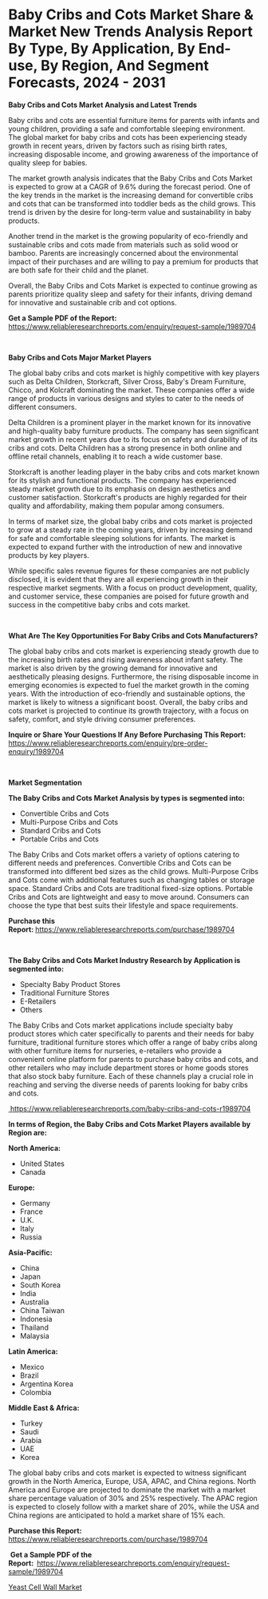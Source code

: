 <p><h1>Baby Cribs and Cots Market Share & Market New Trends Analysis Report By Type, By Application, By End-use, By Region, And Segment Forecasts, 2024 - 2031</h1></p><p><strong>Baby Cribs and Cots Market Analysis and Latest Trends</strong></p>
<p><p>Baby cribs and cots are essential furniture items for parents with infants and young children, providing a safe and comfortable sleeping environment. The global market for baby cribs and cots has been experiencing steady growth in recent years, driven by factors such as rising birth rates, increasing disposable income, and growing awareness of the importance of quality sleep for babies.</p><p>The market growth analysis indicates that the Baby Cribs and Cots Market is expected to grow at a CAGR of 9.6% during the forecast period. One of the key trends in the market is the increasing demand for convertible cribs and cots that can be transformed into toddler beds as the child grows. This trend is driven by the desire for long-term value and sustainability in baby products.</p><p>Another trend in the market is the growing popularity of eco-friendly and sustainable cribs and cots made from materials such as solid wood or bamboo. Parents are increasingly concerned about the environmental impact of their purchases and are willing to pay a premium for products that are both safe for their child and the planet.</p><p>Overall, the Baby Cribs and Cots Market is expected to continue growing as parents prioritize quality sleep and safety for their infants, driving demand for innovative and sustainable crib and cot options.</p></p>
<p><strong>Get a Sample PDF of the Report:&nbsp;</strong> <a href="https://www.reliableresearchreports.com/enquiry/request-sample/1989704">https://www.reliableresearchreports.com/enquiry/request-sample/1989704</a></p>
<p>&nbsp;</p>
<p><strong>Baby Cribs and Cots Major Market Players</strong></p>
<p><p>The global baby cribs and cots market is highly competitive with key players such as Delta Children, Storkcraft, Silver Cross, Baby's Dream Furniture, Chicco, and Kolcraft dominating the market. These companies offer a wide range of products in various designs and styles to cater to the needs of different consumers.</p><p>Delta Children is a prominent player in the market known for its innovative and high-quality baby furniture products. The company has seen significant market growth in recent years due to its focus on safety and durability of its cribs and cots. Delta Children has a strong presence in both online and offline retail channels, enabling it to reach a wide customer base.</p><p>Storkcraft is another leading player in the baby cribs and cots market known for its stylish and functional products. The company has experienced steady market growth due to its emphasis on design aesthetics and customer satisfaction. Storkcraft's products are highly regarded for their quality and affordability, making them popular among consumers.</p><p>In terms of market size, the global baby cribs and cots market is projected to grow at a steady rate in the coming years, driven by increasing demand for safe and comfortable sleeping solutions for infants. The market is expected to expand further with the introduction of new and innovative products by key players.</p><p>While specific sales revenue figures for these companies are not publicly disclosed, it is evident that they are all experiencing growth in their respective market segments. With a focus on product development, quality, and customer service, these companies are poised for future growth and success in the competitive baby cribs and cots market.</p></p>
<p>&nbsp;</p>
<p><strong>What Are The Key Opportunities For Baby Cribs and Cots Manufacturers?</strong></p>
<p><p>The global baby cribs and cots market is experiencing steady growth due to the increasing birth rates and rising awareness about infant safety. The market is also driven by the growing demand for innovative and aesthetically pleasing designs. Furthermore, the rising disposable income in emerging economies is expected to fuel the market growth in the coming years. With the introduction of eco-friendly and sustainable options, the market is likely to witness a significant boost. Overall, the baby cribs and cots market is projected to continue its growth trajectory, with a focus on safety, comfort, and style driving consumer preferences.</p></p>
<p><strong>Inquire or Share Your Questions If Any Before Purchasing This Report:</strong> <a href="https://www.reliableresearchreports.com/enquiry/pre-order-enquiry/1989704">https://www.reliableresearchreports.com/enquiry/pre-order-enquiry/1989704</a></p>
<p>&nbsp;</p>
<p><strong>Market Segmentation</strong></p>
<p><strong>The Baby Cribs and Cots Market Analysis by types is segmented into:</strong></p>
<p><ul><li>Convertible Cribs and Cots</li><li>Multi-Purpose Cribs and Cots</li><li>Standard Cribs and Cots</li><li>Portable Cribs and Cots</li></ul></p>
<p><p>The Baby Cribs and Cots market offers a variety of options catering to different needs and preferences. Convertible Cribs and Cots can be transformed into different bed sizes as the child grows. Multi-Purpose Cribs and Cots come with additional features such as changing tables or storage space. Standard Cribs and Cots are traditional fixed-size options. Portable Cribs and Cots are lightweight and easy to move around. Consumers can choose the type that best suits their lifestyle and space requirements.</p></p>
<p><strong>Purchase this Report:&nbsp;</strong><a href="https://www.reliableresearchreports.com/purchase/1989704">https://www.reliableresearchreports.com/purchase/1989704</a></p>
<p>&nbsp;</p>
<p><strong>The Baby Cribs and Cots Market Industry Research by Application is segmented into:</strong></p>
<p><ul><li>Specialty Baby Product Stores</li><li>Traditional Furniture Stores</li><li>E-Retailers</li><li>Others</li></ul></p>
<p><p>The Baby Cribs and Cots market applications include specialty baby product stores which cater specifically to parents and their needs for baby furniture, traditional furniture stores which offer a range of baby cribs along with other furniture items for nurseries, e-retailers who provide a convenient online platform for parents to purchase baby cribs and cots, and other retailers who may include department stores or home goods stores that also stock baby furniture. Each of these channels play a crucial role in reaching and serving the diverse needs of parents looking for baby cribs and cots.</p></p>
<p><a href="https://www.reliableresearchreports.com/baby-cribs-and-cots-r1989704">&nbsp;https://www.reliableresearchreports.com/baby-cribs-and-cots-r1989704</a></p>
<p><strong>In terms of Region, the Baby Cribs and Cots Market Players available by Region are:</strong></p>
<p>
    <p> <strong> North America: </strong>
        <ul>
            <li>United States</li>
            <li>Canada</li>
        </ul>
        </p> 
    <p> <strong> Europe: </strong>
        <ul>
            <li>Germany</li>
            <li>France</li>
            <li>U.K.</li>
            <li>Italy</li>
            <li>Russia</li>
        </ul>
        </p> 
    <p> <strong> Asia-Pacific: </strong>
        <ul>
            <li>China</li>
            <li>Japan</li>
            <li>South Korea</li>
            <li>India</li>
            <li>Australia</li>
            <li>China Taiwan</li>
            <li>Indonesia</li>
            <li>Thailand</li>
            <li>Malaysia</li>
        </ul>
        </p> 
    <p> <strong> Latin America: </strong>
        <ul>
            <li>Mexico</li>
            <li>Brazil</li>
            <li>Argentina Korea</li>
            <li>Colombia</li>
        </ul>
        </p> 
    <p> <strong> Middle East & Africa: </strong>
        <ul>
            <li>Turkey</li>
            <li>Saudi</li>
            <li>Arabia</li>
            <li>UAE</li>
            <li>Korea</li>
        </ul>
    </p>
    </p>
<p><p>The global baby cribs and cots market is expected to witness significant growth in the North America, Europe, USA, APAC, and China regions. North America and Europe are projected to dominate the market with a market share percentage valuation of 30% and 25% respectively. The APAC region is expected to closely follow with a market share of 20%, while the USA and China regions are anticipated to hold a market share of 15% each.</p></p>
<p><strong>Purchase this Report: </strong><a href="https://www.reliableresearchreports.com/purchase/1989704">https://www.reliableresearchreports.com/purchase/1989704</a></p>
<p>&nbsp;<strong>Get a Sample PDF of the Report:&nbsp;&nbsp;</strong><a href="https://www.reliableresearchreports.com/enquiry/request-sample/1989704">https://www.reliableresearchreports.com/enquiry/request-sample/1989704</a></p>
<p><strong></strong></p>
<p><p><a href="https://github.com/angeliabkratze/Market-Research-Report-List-1/blob/main/yeast-cell-wall-market.md">Yeast Cell Wall Market</a></p></p>